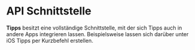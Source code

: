 # API Schnittstelle

**Tipps** besitzt eine vollständige Schnittstelle, mit der sich Tipps auch in andere Apps integrieren lassen. Beispielsweise lassen sich darüber unter iOS Tipps per Kurzbefehl erstellen.
